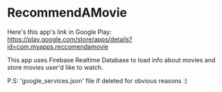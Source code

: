 # RecommendAMovie
Here's this app's link in Google Play: https://play.google.com/store/apps/details?id=com.myapps.reccomendamovie

This app uses Firebase Realtime Database to load info about movies and store movies user'd like to watch.

P.S: 'google_services.json' file if deleted for obvious reasons :)
